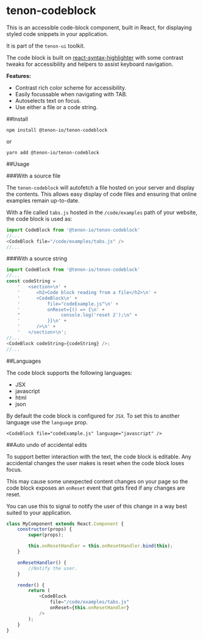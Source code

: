 # tenon-codeblock

This is an accessible code-block component, built in React, for displaying styled code snippets in your application.

It is part of the `tenon-ui` toolkit.

The code block is built on [react-syntax-highlighter](https://github.com/conorhastings/react-syntax-highlighter)
with some contrast tweaks for accessibility and helpers to assist keyboard navigation.

**Features:**

-   Contrast rich color scheme for accessibility.
-   Easily focussable when navigating with TAB.
-   Autoselects text on focus.
-   Use either a file or a code string.

##Install

`npm install @tenon-io/tenon-codeblock`

or

`yarn add @tenon-io/tenon-codeblock`

##Usage

###With a source file

The `tenon-codeblock` will autofetch a file hosted on your server and display the contents. This
allows easy display of code files and ensuring that online examples remain up-to-date.

With a file called `tabs.js` hosted in the `/code/examples` path of your website, the code 
block is used as:

```javascript
import CodeBlock from '@tenon-io/tenon-codeblock'
//...
<CodeBlock file="/code/examples/tabs.js" />
//...
```

###With a source string

```javascript
import CodeBlock from '@tenon-io/tenon-codeblock'
//...
const codeString =
    '   <section>\n' +
    '      <h2>Code block reading from a file</h2>\n' +
    '      <CodeBlock\n' +
    '          file="codeExample.js"\n' +
    '          onReset={() => {\n' +
    "               console.log('reset 2');\n" +
    '          }}\n' +
    '      />\n' +
    '   </section>\n';
//...
<CodeBlock codeString={codeString} />;
//...
```

##Languages

The code block supports the following languages:

-   JSX
-   javascript
-   html
-   json

By default the code block is configured for `JSX`. To set this to another language
use the `language` prop.

```
<CodeBlock file="codeExample.js" language="javascript" />
```

##Auto undo of accidental edits

To support better interaction with the text, the code block is editable. Any accidental
changes the user makes is reset when the code block loses focus.

This may cause some unexpected content changes on your page so the code block exposes
an `onReset` event that gets fired if any changes are reset.

You can use this to signal to notify the user of this change in a way best suited
to your application.

```javascript
class MyComponent extends React.Component {
    constructor(props) {
        super(props);

        this.onResetHandler = this.onResetHandler.bind(this);
    }

    onResetHandler() {
        //Notify the user.
    }

    render() {
        return (
            <CodeBlock
                file="/code/examples/tabs.js"
                onReset={this.onResetHandler}
            />
        );
    }
}
```

